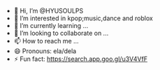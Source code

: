 - 👋 Hi, I’m @HYUSOULPS
- 👀 I’m interested in kpop;music,dance and roblox
- 🌱 I’m currently learning ...
- 💞️ I’m looking to collaborate on ...
- 📫 How to reach me ...
- 😄 Pronouns: ela/dela
- ⚡ Fun fact: https://search.app.goo.gl/u3V4VfF

<!---
HYUSOULPS/HYUSOULPS is a ✨ special ✨ repository because its `README.md` (this file) appears on your GitHub profile.
You can click the Preview link to take a look at your changes.
--->
